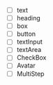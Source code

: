 - [ ] text
- [ ] heading
- [ ] box
- [ ] button
- [ ] textInput
- [ ] textArea
- [ ] CheckBox
- [ ] Avatar
- [ ] MultiStep